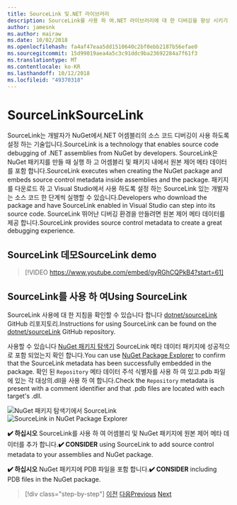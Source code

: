 ```yaml
---
title: SourceLink 및.NET 라이브러리
description: SourceLink를 사용 하 여.NET 라이브러리에 대 한 디버깅을 향상 시키기 위한 권장 사항을 사용 하는 것이 좋습니다.
author: jamesnk
ms.author: mairaw
ms.date: 10/02/2018
ms.openlocfilehash: fa4af47eaa5dd1510640c2bf0ebb2187b56efae0
ms.sourcegitcommit: 15d99019aea4a5c3c91ddc9ba23692284a7f61f3
ms.translationtype: MT
ms.contentlocale: ko-KR
ms.lasthandoff: 10/12/2018
ms.locfileid: "49370318"
---
```

# <a name="sourcelink"></a><span data-ttu-id="07c7b-103">SourceLink</span><span class="sxs-lookup"><span data-stu-id="07c7b-103">SourceLink</span></span>

<span data-ttu-id="07c7b-104">SourceLink는 개발자가 NuGet에서.NET 어셈블리의 소스 코드 디버깅이 사용 하도록 설정 하는 기술입니다.</span><span class="sxs-lookup"><span data-stu-id="07c7b-104">SourceLink is a technology that enables source code debugging of .NET assemblies from NuGet by developers.</span></span> <span data-ttu-id="07c7b-105">SourceLink은 NuGet 패키지를 만들 때 실행 하 고 어셈블리 및 패키지 내에서 원본 제어 메타 데이터를 포함 합니다.</span><span class="sxs-lookup"><span data-stu-id="07c7b-105">SourceLink executes when creating the NuGet package and embeds source control metadata inside assemblies and the package.</span></span> <span data-ttu-id="07c7b-106">패키지를 다운로드 하 고 Visual Studio에서 사용 하도록 설정 하는 SourceLink 있는 개발자는 소스 코드 한 단계씩 실행할 수 있습니다.</span><span class="sxs-lookup"><span data-stu-id="07c7b-106">Developers who download the package and have SourceLink enabled in Visual Studio can step into its source code.</span></span> <span data-ttu-id="07c7b-107">SourceLink 뛰어난 디버깅 환경을 만들려면 원본 제어 메타 데이터를 제공 합니다.</span><span class="sxs-lookup"><span data-stu-id="07c7b-107">SourceLink provides source control metadata to create a great debugging experience.</span></span>

## <a name="sourcelink-demo"></a><span data-ttu-id="07c7b-108">SourceLink 데모</span><span class="sxs-lookup"><span data-stu-id="07c7b-108">SourceLink demo</span></span>

> [!VIDEO https://www.youtube.com/embed/gyRGhCQPkB4?start=61]

## <a name="using-sourcelink"></a><span data-ttu-id="07c7b-109">SourceLink를 사용 하 여</span><span class="sxs-lookup"><span data-stu-id="07c7b-109">Using SourceLink</span></span>

<span data-ttu-id="07c7b-110">SourceLink 사용에 대 한 지침을 확인할 수 있습니다 합니다 [dotnet/sourceLink](https://github.com/dotnet/sourcelink/blob/master/README.md) GitHub 리포지토리.</span><span class="sxs-lookup"><span data-stu-id="07c7b-110">Instructions for using SourceLink can be found on the [dotnet/sourceLink](https://github.com/dotnet/sourcelink/blob/master/README.md) GitHub repository.</span></span>

<span data-ttu-id="07c7b-111">사용할 수 있습니다 [NuGet 패키지 탐색기](https://github.com/NuGetPackageExplorer/NuGetPackageExplorer) SourceLink 메타 데이터 패키지에 성공적으로 포함 되었는지 확인 합니다.</span><span class="sxs-lookup"><span data-stu-id="07c7b-111">You can use [NuGet Package Explorer](https://github.com/NuGetPackageExplorer/NuGetPackageExplorer) to confirm that the SourceLink metadata has been successfully embedded in the package.</span></span> <span data-ttu-id="07c7b-112">확인 된 `Repository` 메타 데이터 주석 식별자를 사용 하 여 있고.pdb 파일에 있는 각 대상의.dll을 사용 하 여 합니다.</span><span class="sxs-lookup"><span data-stu-id="07c7b-112">Check the `Repository` metadata is present with a comment identifier and that .pdb files are located with each target's .dll.</span></span>

<span data-ttu-id="07c7b-113">![NuGet 패키지 탐색기에서 SourceLink](./media/sourcelink/nuget-package-explorer-sourcelink.png "SourceLink NuGet 패키지 탐색기에서")</span><span class="sxs-lookup"><span data-stu-id="07c7b-113">![SourceLink in NuGet Package Explorer](./media/sourcelink/nuget-package-explorer-sourcelink.png "SourceLink in NuGet Package Explorer")</span></span>

<span data-ttu-id="07c7b-114">**✔️ 하십시오** SourceLink를 사용 하 여 어셈블리 및 NuGet 패키지에 원본 제어 메타 데이터를 추가 합니다.</span><span class="sxs-lookup"><span data-stu-id="07c7b-114">**✔️ CONSIDER** using SourceLink to add source control metadata to your assemblies and NuGet package.</span></span>

<span data-ttu-id="07c7b-115">**✔️ 하십시오** NuGet 패키지에 PDB 파일을 포함 합니다.</span><span class="sxs-lookup"><span data-stu-id="07c7b-115">**✔️ CONSIDER** including PDB files in the NuGet package.</span></span>

>[!div class="step-by-step"]
<span data-ttu-id="07c7b-116">[이전](./dependencies.md)
[다음](./publish-nuget-package.md)</span><span class="sxs-lookup"><span data-stu-id="07c7b-116">[Previous](./dependencies.md)
[Next](./publish-nuget-package.md)</span></span>
